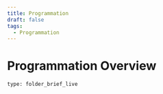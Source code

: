 ```yaml
---
title: Programmation
draft: false
tags:
  - Programmation
---
```

# Programmation Overview
 
```ccard
type: folder_brief_live
```
 
